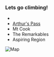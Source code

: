 ### Lets go climbing!


- 
- [Arthur's Pass](https://pages.github.com/)
- Mt Cook
- The Remarkables
- Aspiring Region

![Map](https://i.imgur.com/xfxoyKv.png "Map")